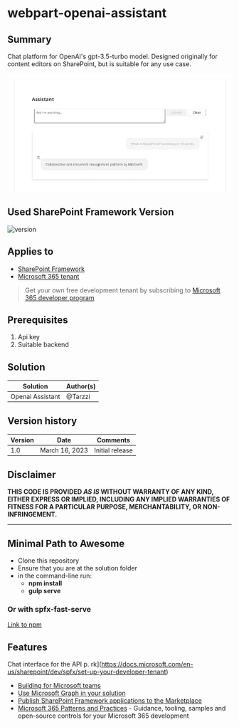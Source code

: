 # webpart-openai-assistant

## Summary

Chat platform for OpenAI's gpt-3.5-turbo model.
Designed originally for content editors on SharePoint, but is suitable for any use case.

![demo.png](demo.png)

## Used SharePoint Framework Version

![version](https://img.shields.io/badge/version-1.16.1-green.svg)

## Applies to

- [SharePoint Framework](https://aka.ms/spfx)
- [Microsoft 365 tenant](https://docs.microsoft.com/en-us/sharepoint/dev/spfx/set-up-your-developer-tenant)

> Get your own free development tenant by subscribing to [Microsoft 365 developer program](http://aka.ms/o365devprogram)

## Prerequisites  

1. Api key
1. Suitable backend

## Solution

| Solution    | Author(s)                                               |
| ----------- | ------------------------------------------------------- |
|  Openai Assistant| @Tarzzi |

## Version history

| Version | Date             | Comments        |
| ------- | ---------------- | --------------- |
| 1.0     | March 16, 2023 | Initial release |

## Disclaimer

**THIS CODE IS PROVIDED _AS IS_ WITHOUT WARRANTY OF ANY KIND, EITHER EXPRESS OR IMPLIED, INCLUDING ANY IMPLIED WARRANTIES OF FITNESS FOR A PARTICULAR PURPOSE, MERCHANTABILITY, OR NON-INFRINGEMENT.**

---

## Minimal Path to Awesome

- Clone this repository
- Ensure that you are at the solution folder
- in the command-line run:
  - **npm install**
  - **gulp serve**

### Or with spfx-fast-serve
[Link to npm](https://www.npmjs.com/package/spfx-fast-serve)


## Features

Chat interface for the API
p.
rk](https://docs.microsoft.com/en-us/sharepoint/dev/spfx/set-up-your-developer-tenant)
- [Building for Microsoft teams](https://docs.microsoft.com/en-us/sharepoint/dev/spfx/build-for-teams-overview)
- [Use Microsoft Graph in your solution](https://docs.microsoft.com/en-us/sharepoint/dev/spfx/web-parts/get-started/using-microsoft-graph-apis)
- [Publish SharePoint Framework applications to the Marketplace](https://docs.microsoft.com/en-us/sharepoint/dev/spfx/publish-to-marketplace-overview)
- [Microsoft 365 Patterns and Practices](https://aka.ms/m365pnp) - Guidance, tooling, samples and open-source controls for your Microsoft 365 development
